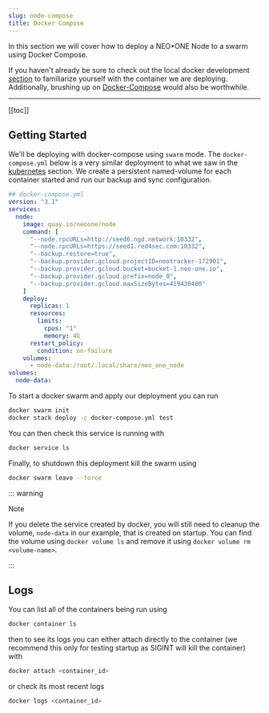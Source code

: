 ```yaml
---
slug: node-compose
title: Docker Compose
---
```


In this section we will cover how to deploy a NEO•ONE Node to a swarm using Docker Compose.

If you haven't already be sure to check out the local docker development [section](/docs/node-docker) to familiarize yourself with the container we are deploying. Additionally, brushing up on [Docker-Compose](https://docs.docker.com/compose/) would also be worthwhile.

---

[[toc]]

## Getting Started

We'll be deploying with docker-compose using `swarm` mode. The `docker-compose.yml` below is a very similar deployment to what we saw in the [kubernetes](/docs/node-kubernetes) section. We create a persistent named-volume for each container started and run our backup and sync configuration.

```yml
## docker-compose.yml
version: "3.1"
services:
  node:
    image: quay.io/neoone/node
    command: [
      "--node.rpcURLs=http://seed6.ngd.network:10332",
      "--node.rpcURLs=https://seed1.red4sec.com:10332",
      "--backup.restore=true",
      "--backup.provider.gcloud.projectID=neotracker-172901",
      "--backup.provider.gcloud.bucket=bucket-1.neo-one.io",
      "--backup.provider.gcloud.prefix=node_0",
      "--backup.provider.gcloud.maxSizeBytes=419430400"
    ]
    deploy:
      replicas: 1
      resources:
        limits:
          cpus: "1"
          memory: 4G
      restart_policy:
        condition: on-failure
    volumes:
      - node-data:/root/.local/share/neo_one_node
volumes:
  node-data:
```

To start a docker swarm and apply our deployment you can run

```bash
docker swarm init
docker stack deploy -c docker-compose.yml test
```

You can then check this service is running with

```bash
docker service ls
```

Finally, to shutdown this deployment kill the swarm using

```bash
docker swarm leave --force
```

::: warning

Note

If you delete the service created by docker, you will still need to cleanup the volume, `node-data` in our example, that is created on startup. You can find the volume using `docker volume ls` and remove it using `docker volume rm <volume-name>`.

:::

## Logs

You can list all of the containers being run using

```bash
docker container ls
```

then to see its logs you can either attach directly to the container (we recommend this only for testing startup as SIGINT will kill the container) with

```bash
docker attach <container_id>
```

or check its most recent logs

```bash
docker logs <container_id>
```
